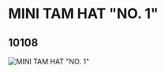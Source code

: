 # MINI TAM HAT "NO. 1"
## 10108
![MINI TAM HAT "NO. 1"](https://lc-www-live-s.legocdn.com/media/bricks/5/2/6000267.jpg)